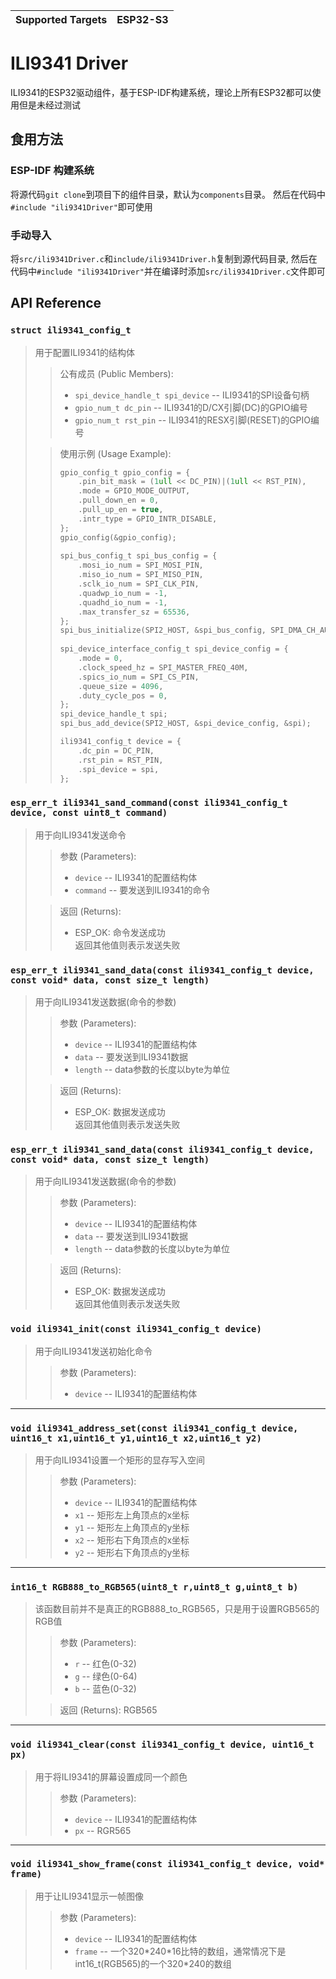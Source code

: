 | Supported Targets | ESP32-S3 |
| ----------------- | -------- |

# ILI9341 Driver
ILI9341的ESP32驱动组件，基于ESP-IDF构建系统，理论上所有ESP32都可以使用但是未经过测试

## 食用方法
### ESP-IDF 构建系统
将源代码`git clone`到项目下的组件目录，默认为`components`目录。
然后在代码中`#include "ili9341Driver"`即可使用

### 手动导入
将`src/ili9341Driver.c`和`include/ili9341Driver.h`复制到源代码目录, 然后在代码中`#include "ili9341Driver"`并在编译时添加`src/ili9341Driver.c`文件即可

## API Reference
### ```struct ili9341_config_t```  
> 用于配置ILI9341的结构体  
>> 公有成员 (Public Members):  
>> * `spi_device_handle_t spi_device` -- ILI9341的SPI设备句柄  
>> * `gpio_num_t dc_pin` -- ILI9341的D/CX引脚(DC)的GPIO编号  
>> * `gpio_num_t rst_pin` -- ILI9341的RESX引脚(RESET)的GPIO编号  
>
>> 使用示例 (Usage Example):  
>> ```c
>> gpio_config_t gpio_config = {
>>     .pin_bit_mask = (1ull << DC_PIN)|(1ull << RST_PIN),
>>     .mode = GPIO_MODE_OUTPUT,
>>     .pull_down_en = 0,
>>     .pull_up_en = true,
>>     .intr_type = GPIO_INTR_DISABLE,
>> };
>> gpio_config(&gpio_config);
>>     
>> spi_bus_config_t spi_bus_config = {
>>     .mosi_io_num = SPI_MOSI_PIN,
>>     .miso_io_num = SPI_MISO_PIN,
>>     .sclk_io_num = SPI_CLK_PIN,
>>     .quadwp_io_num = -1,
>>     .quadhd_io_num = -1,
>>     .max_transfer_sz = 65536,
>> };
>> spi_bus_initialize(SPI2_HOST, &spi_bus_config, SPI_DMA_CH_AUTO); // Enable the DMA feature
>>     
>> spi_device_interface_config_t spi_device_config = {
>>     .mode = 0,
>>     .clock_speed_hz = SPI_MASTER_FREQ_40M, 
>>     .spics_io_num = SPI_CS_PIN,
>>     .queue_size = 4096,
>>     .duty_cycle_pos = 0,
>> };
>> spi_device_handle_t spi;
>> spi_bus_add_device(SPI2_HOST, &spi_device_config, &spi);
>> 
>> ili9341_config_t device = {
>>     .dc_pin = DC_PIN,
>>     .rst_pin = RST_PIN,
>>     .spi_device = spi,
>> };
>> ```
### `esp_err_t ili9341_sand_command(const ili9341_config_t device, const uint8_t command)`  
> 用于向ILI9341发送命令  
>> 参数 (Parameters):  
>> * `device` -- ILI9341的配置结构体
>> * `command` -- 要发送到ILI9341的命令
>
>> 返回 (Returns):
>> * ESP_OK: 命令发送成功  
>> 返回其他值则表示发送失败
### `esp_err_t ili9341_sand_data(const ili9341_config_t device, const void* data, const size_t length)`  
> 用于向ILI9341发送数据(命令的参数)  
>> 参数 (Parameters):  
>> * `device` -- ILI9341的配置结构体
>> * `data` -- 要发送到ILI9341数据
>> * `length` -- data参数的长度以byte为单位
>
>> 返回 (Returns):
>> * ESP_OK: 数据发送成功  
>> 返回其他值则表示发送失败
### `esp_err_t ili9341_sand_data(const ili9341_config_t device, const void* data, const size_t length)`  
> 用于向ILI9341发送数据(命令的参数)  
>> 参数 (Parameters):  
>> * `device` -- ILI9341的配置结构体
>> * `data` -- 要发送到ILI9341数据
>> * `length` -- data参数的长度以byte为单位
>
>> 返回 (Returns):
>> * ESP_OK: 数据发送成功  
>> 返回其他值则表示发送失败
### `void ili9341_init(const ili9341_config_t device)`  
> 用于向ILI9341发送初始化命令
>> 参数 (Parameters):  
>> * `device` -- ILI9341的配置结构体
---
### `void ili9341_address_set(const ili9341_config_t device, uint16_t x1,uint16_t y1,uint16_t x2,uint16_t y2)`  
> 用于向ILI9341设置一个矩形的显存写入空间
>> 参数 (Parameters):  
>> * `device` -- ILI9341的配置结构体
>> * `x1` -- 矩形左上角顶点的x坐标
>> * `y1` -- 矩形左上角顶点的y坐标
>> * `x2` -- 矩形右下角顶点的x坐标
>> * `y2` -- 矩形右下角顶点的y坐标
---
### `int16_t RGB888_to_RGB565(uint8_t r,uint8_t g,uint8_t b)`  
> 该函数目前并不是真正的RGB888_to_RGB565，只是用于设置RGB565的RGB值
>> 参数 (Parameters):  
>> * `r` -- 红色(0-32)
>> * `g` -- 绿色(0-64)
>> * `b` -- 蓝色(0-32)
> 
>> 返回 (Returns): RGB565
---
### `void ili9341_clear(const ili9341_config_t device, uint16_t px)`  
> 用于将ILI9341的屏幕设置成同一个颜色
>> 参数 (Parameters):  
>> * `device` -- ILI9341的配置结构体
>> * `px` -- RGR565
---
### `void ili9341_show_frame(const ili9341_config_t device, void* frame)`  
> 用于让ILI9341显示一帧图像
>> 参数 (Parameters):  
>> * `device` -- ILI9341的配置结构体
>> * `frame` -- 一个320\*240\*16比特的数组，通常情况下是int16_t(RGB565)的一个320*240的数组
